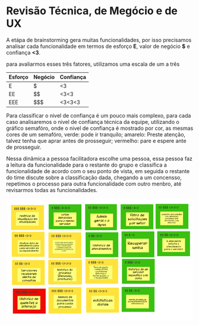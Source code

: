 # Revisão Técnica, de Megócio e de UX

A etápa de brainstorming gera muitas funcionalidades, por isso precisamos analisar cada funcionalidade em termos de esforço **E**, valor de negócio **$** e confiança **<3**.

para avaliarmos esses três fatores, utilizamos uma escala de um a três

|Esforço|Negócio|Confiança|
| - | - | - |
|E|$|<3|
|EE|$$|<3<3|
|EEE|$$$|<3<3<3|

Para classificar o nivel de confiança é um pouco mais complexo, para cada caso analisaremos o nivel de confiança técnica da equipe, utilizando o gráfico semafóro, onde o nivel de confiança é mostrado por cor, as mesmas cores de um semafóro, verde: pode ir tranquilo; amarelo: Preste atenção, talvez tenha que aprar antes de prosseguir; vermelho: pare e espere ante de prosseguir.

Nessa dinâmica a pessoa facilitadora escolhe uma pessoa, essa pessoa faz a leitura da funcionalidade para o restante do grupo e classifica a funcionalidade de acordo com o seu ponto de vista, em seguida o restante do time discute sobre a classificação dada, chegando a um concensso, repetimos o processo para outra funcionalidade com outro menbro, até revisarmos todas as funcionalidades.

![Revisão Técnica](../assets/img/review.png)

